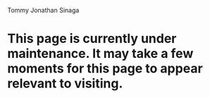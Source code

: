 Tommy Jonathan Sinaga

<h1>This page is currently under maintenance. It may take a few moments for this page to appear relevant to visiting.</h1>
